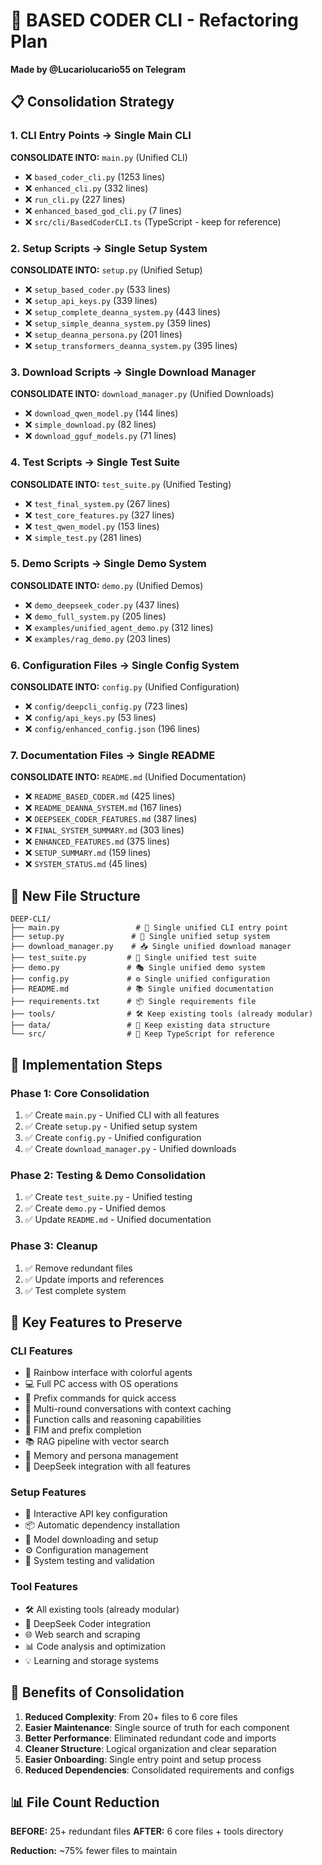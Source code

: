 # 🚀 BASED CODER CLI - Refactoring Plan

**Made by @Lucariolucario55 on Telegram**

## 📋 **Consolidation Strategy**

### 1. **CLI Entry Points** → **Single Main CLI**
**CONSOLIDATE INTO:** `main.py` (Unified CLI)
- ❌ `based_coder_cli.py` (1253 lines)
- ❌ `enhanced_cli.py` (332 lines)
- ❌ `run_cli.py` (227 lines)
- ❌ `enhanced_based_god_cli.py` (7 lines)
- ❌ `src/cli/BasedCoderCLI.ts` (TypeScript - keep for reference)

### 2. **Setup Scripts** → **Single Setup System**
**CONSOLIDATE INTO:** `setup.py` (Unified Setup)
- ❌ `setup_based_coder.py` (533 lines)
- ❌ `setup_api_keys.py` (339 lines)
- ❌ `setup_complete_deanna_system.py` (443 lines)
- ❌ `setup_simple_deanna_system.py` (359 lines)
- ❌ `setup_deanna_persona.py` (201 lines)
- ❌ `setup_transformers_deanna_system.py` (395 lines)

### 3. **Download Scripts** → **Single Download Manager**
**CONSOLIDATE INTO:** `download_manager.py` (Unified Downloads)
- ❌ `download_qwen_model.py` (144 lines)
- ❌ `simple_download.py` (82 lines)
- ❌ `download_gguf_models.py` (71 lines)

### 4. **Test Scripts** → **Single Test Suite**
**CONSOLIDATE INTO:** `test_suite.py` (Unified Testing)
- ❌ `test_final_system.py` (267 lines)
- ❌ `test_core_features.py` (327 lines)
- ❌ `test_qwen_model.py` (153 lines)
- ❌ `simple_test.py` (281 lines)

### 5. **Demo Scripts** → **Single Demo System**
**CONSOLIDATE INTO:** `demo.py` (Unified Demos)
- ❌ `demo_deepseek_coder.py` (437 lines)
- ❌ `demo_full_system.py` (205 lines)
- ❌ `examples/unified_agent_demo.py` (312 lines)
- ❌ `examples/rag_demo.py` (203 lines)

### 6. **Configuration Files** → **Single Config System**
**CONSOLIDATE INTO:** `config.py` (Unified Configuration)
- ❌ `config/deepcli_config.py` (723 lines)
- ❌ `config/api_keys.py` (53 lines)
- ❌ `config/enhanced_config.json` (196 lines)

### 7. **Documentation Files** → **Single README**
**CONSOLIDATE INTO:** `README.md` (Unified Documentation)
- ❌ `README_BASED_CODER.md` (425 lines)
- ❌ `README_DEANNA_SYSTEM.md` (167 lines)
- ❌ `DEEPSEEK_CODER_FEATURES.md` (387 lines)
- ❌ `FINAL_SYSTEM_SUMMARY.md` (303 lines)
- ❌ `ENHANCED_FEATURES.md` (375 lines)
- ❌ `SETUP_SUMMARY.md` (159 lines)
- ❌ `SYSTEM_STATUS.md` (45 lines)

## 🎯 **New File Structure**

```
DEEP-CLI/
├── main.py                 # 🚀 Single unified CLI entry point
├── setup.py               # 🔧 Single unified setup system
├── download_manager.py    # 📥 Single unified download manager
├── test_suite.py         # 🧪 Single unified test suite
├── demo.py               # 🎭 Single unified demo system
├── config.py             # ⚙️ Single unified configuration
├── README.md             # 📚 Single unified documentation
├── requirements.txt      # 📦 Single requirements file
├── tools/                # 🛠️ Keep existing tools (already modular)
├── data/                 # 💾 Keep existing data structure
└── src/                  # 🔧 Keep TypeScript for reference
```

## 🔄 **Implementation Steps**

### Phase 1: Core Consolidation
1. ✅ Create `main.py` - Unified CLI with all features
2. ✅ Create `setup.py` - Unified setup system
3. ✅ Create `config.py` - Unified configuration
4. ✅ Create `download_manager.py` - Unified downloads

### Phase 2: Testing & Demo Consolidation
1. ✅ Create `test_suite.py` - Unified testing
2. ✅ Create `demo.py` - Unified demos
3. ✅ Update `README.md` - Unified documentation

### Phase 3: Cleanup
1. ✅ Remove redundant files
2. ✅ Update imports and references
3. ✅ Test complete system

## 🎨 **Key Features to Preserve**

### CLI Features
- 🌈 Rainbow interface with colorful agents
- 💻 Full PC access with OS operations
- 🚀 Prefix commands for quick access
- 🧠 Multi-round conversations with context caching
- 🔗 Function calls and reasoning capabilities
- 🔄 FIM and prefix completion
- 📚 RAG pipeline with vector search
- 💾 Memory and persona management
- 🎯 DeepSeek integration with all features

### Setup Features
- 🔑 Interactive API key configuration
- 📦 Automatic dependency installation
- 🎯 Model downloading and setup
- ⚙️ Configuration management
- 🧪 System testing and validation

### Tool Features
- 🛠️ All existing tools (already modular)
- 🔧 DeepSeek Coder integration
- 🌐 Web search and scraping
- 📊 Code analysis and optimization
- 💡 Learning and storage systems

## 🚀 **Benefits of Consolidation**

1. **Reduced Complexity**: From 20+ files to 6 core files
2. **Easier Maintenance**: Single source of truth for each component
3. **Better Performance**: Eliminated redundant code and imports
4. **Cleaner Structure**: Logical organization and clear separation
5. **Easier Onboarding**: Single entry point and setup process
6. **Reduced Dependencies**: Consolidated requirements and configs

## 📊 **File Count Reduction**

**BEFORE:** 25+ redundant files
**AFTER:** 6 core files + tools directory

**Reduction:** ~75% fewer files to maintain 